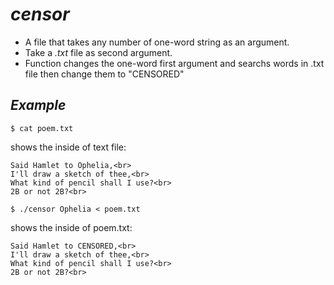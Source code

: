 # *censor*
* A file that takes any number of one-word string as an argument.<br>
* Take a _.txt_ file as second argument.<br>
* Function changes the one-word first argument and searchs words in .txt file then change them to "CENSORED"<br>
## *Example*
```
$ cat poem.txt
```
shows the inside of text file:

    Said Hamlet to Ophelia,<br>
    I'll draw a sketch of thee,<br>
    What kind of pencil shall I use?<br>
    2B or not 2B?<br>
    
```
$ ./censor Ophelia < poem.txt
```
shows the inside of poem.txt: 

    Said Hamlet to CENSORED,<br>
    I'll draw a sketch of thee,<br>
    What kind of pencil shall I use?<br>
    2B or not 2B?<br>
